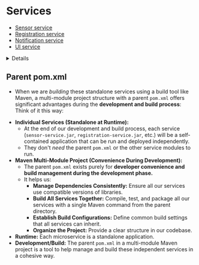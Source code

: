 # Services
- [Sensor service](sensor-service/README.md)
- [Registration service](registration-service/README.md)
- [Notification service](notification-service/README.md)
- [UI service](ui-service/README.md)

<summary>
  <details>Parent pom.xml</details>

  ## Parent pom.xml
  - When we are *building* these standalone services using a build tool like Maven, a multi-module project structure with a parent `pom.xml` offers significant advantages during the **development and build process**:
  Think of it this way:
  * **Individual Services (Standalone at Runtime):** 
    - At the end of our development and build process, each service (`sensor-service.jar`, `registration-service.jar`, etc.) will be a self-contained application that can be run and deployed independently. 
    - They don't *need* the parent `pom.xml` or the other service modules to run.
  * **Maven Multi-Module Project (Convenience During Development):** 
    - The parent `pom.xml` exists purely for **developer convenience and build management during the development phase.** 
    - It helps us:
      * **Manage Dependencies Consistently:** Ensure all our services use compatible versions of libraries.
      * **Build All Services Together:** Compile, test, and package all our services with a single Maven command from the parent directory.
      * **Establish Build Configurations:** Define common build settings that all services can inherit.
      * **Organize the Project:** Provide a clear structure in our codebase.
  * **Runtime:** Each microservice is a standalone application.
  * **Development/Build:** The parent `pom.xml` in a multi-module Maven project is a tool to help manage and build these independent services in a cohesive way.  
</summary>
